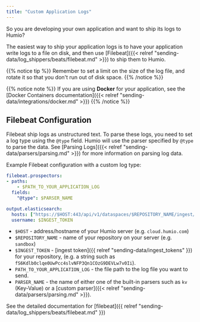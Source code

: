 ```yaml
---
title: "Custom Application Logs"
---
```


So you are developing your own application and want to ship its logs
to Humio?

The easiest way to ship your application logs is to have your application
write logs to a file on disk, and then use
[Filebeat]({{< relref "sending-data/log_shippers/beats/filebeat.md" >}}) to ship them to Humio.

{{% notice tip %}}
Remember to set a limit on the size of the log file, and rotate it so that
you don't run out of disk space.
{{% /notice %}}

{{% notice note %}}
If you are using __Docker__ for your application, see the
[Docker Containers documentation]({{< relref "sending-data/integrations/docker.md" >}})
{{% /notice %}}


## Filebeat Configuration

Filebeat ship logs as unstructured text. To parse these logs, you need
to set a log type using the `@type` field.  Humio will use the parser specified by `@type` to parse the data.
See [Parsing Logs]({{< relref "sending-data/parsers/parsing.md" >}}) for more information on parsing log data.

Example Filebeat configuration with a custom log type:

```yaml
filebeat.prospectors:
- paths:
    - $PATH_TO_YOUR_APPLICATION_LOG
  fields:
    "@type": $PARSER_NAME

output.elasticsearch:
  hosts: ["https://$HOST:443/api/v1/dataspaces/$REPOSITORY_NAME/ingest/elasticsearch"]
  username: $INGEST_TOKEN
```

* `$HOST` - address/hostname of your Humio server (e.g. `cloud.humio.com`)
* `$REPOSITORY_NAME` - name of your repository on your server (e.g. `sandbox`)
* `$INGEST_TOKEN` - [ingest token]({{ relref "sending-data/ingest_tokens" }}) for your repository, (e.g. a string such as `fS6Kdlb0clqe0UwPcc4slvNFP3Qn1COzG9DEVLw7v0Ii`).
* `PATH_TO_YOUR_APPLICATION_LOG` - the file path to the log file you want to send.
* `PARSER_NAME` - the name of either one of the built-in parsers such as `kv` (Key-Value) or a [custom parser]({{< relref "sending-data/parsers/parsing.md" >}}).

See the detailed documentation for [filebeat]({{ relref "sending-data/log_shippers/beats/filebeat.md" }})
